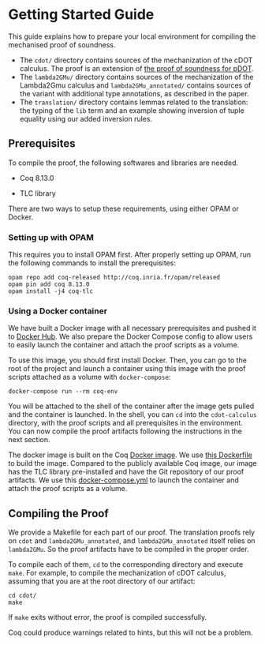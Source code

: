 # Getting Started Guide

This guide explains how to prepare your local environment for compiling the mechanised proof of soundness. 

- The `cdot/` directory contains sources of the mechanization of the cDOT calculus.
  The proof is an extension of [the proof of soundness for pDOT](https://github.com/amaurremi/dot-calculus/tree/master/src/extensions/paths).
- The `lambda2GMu/` directory contains sources of the mechanization of the Lambda2Gmu calculus and `lambda2GMu_annotated/` contains sources of the variant with additional type annotations, as described in the paper.
- The `translation/` directory contains lemmas related to the translation: the typing of the `lib` term and an example showing inversion of tuple equality using our added inversion rules.

## Prerequisites

To compile the proof, the following softwares and libraries are needed.

- Coq 8.13.0

- TLC library

There are two ways to setup these requirements, using either OPAM or Docker.

### Setting up with OPAM

This requires you to install OPAM first. After properly setting up OPAM, run the following commands to install the prerequisites:

```
opam repo add coq-released http://coq.inria.fr/opam/released
opam pin add coq 8.13.0
opam install -j4 coq-tlc
```

### Using a Docker container

We have built a Docker image with all necessary prerequisites and pushed it to [Docker Hub](https://hub.docker.com/r/linyxus/cdot-proof). We also prepare the Docker Compose config to allow users to easily launch the container and attach the proof scripts as a volume.

To use this image, you should first install Docker. Then, you can go to the root of the project and launch a container using this image with the proof scripts attached as a volume with `docker-compose`:

```
docker-compose run --rm coq-env
```

You will be attached to the shell of the container after the image gets pulled and the container is launched. In the shell, you can `cd` into the `cdot-calculus` directory, with the proof scripts and all prerequisites in the environment. You can now compile the proof artifacts following the instructions in the next section.

The docker image is built on the Coq [Docker image](https://hub.docker.com/r/coqorg/coq/). We use [this Dockerfile](https://github.com/Linyxus/cdot-calculus/blob/main/Dockerfile) to build the image. Compared to the publicly available Coq image, our image has the TLC library pre-installed and have the Git repository of our proof artifacts. We use this [docker-compose.yml](https://github.com/Linyxus/cdot-calculus/blob/main/docker-compose.yml) to launch the container and attach the proof scripts as a volume.

## Compiling the Proof

We provide a Makefile for each part of our proof. The translation proofs rely on `cdot` and `lambda2GMu_annotated`, and `lambda2GMu_annotated` itself relies on `lambda2GMu`. So the proof artifacts have to be compiled in the proper order.

To compile each of them, `cd` to the corresponding directory and execute `make`. For example, to compile the mechanization of cDOT calculus, assuming that you are at the root directory of our artifact:

```
cd cdot/
make
```

If `make` exits without error, the proof is compiled successfully.

Coq could produce warnings related to hints, but this will not be a problem.
